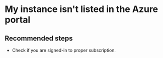 <properties
	pageTitle="My instance isn't listed in the Azure portal"
	description="My instance isn't listed in the Azure portal"
	infoBubbleText="My instance isn't listed in the Azure portal"
	service=""
	resource=""
	authors="srdan-bozovic-msft"
	ms.author="srbozovi"
	displayOrder=""
	articleId="1180a85f-6f15-4652-9108-2ec38312af3c"
	diagnosticScenario=""
	selfHelpType=""
	supportTopicIds="32637276"
	resourceTags=""
	productPesIds="16259"
	cloudEnvironments=""
/>

# My instance isn't listed in the Azure portal

## **Recommended steps**

- Check if you are signed-in to proper subscription.
